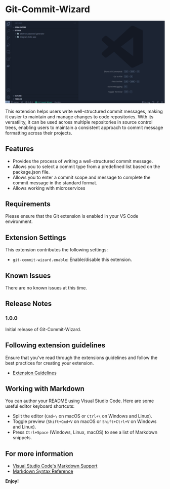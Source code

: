 # Git-Commit-Wizard

![Git Commit Wizard](/assets/git-commit-wizard.gif)

This extension helps users write well-structured commit messages, making it easier to maintain and manage changes to code repositories. With its versatility, it can be used across multiple repositories in source control trees, enabling users to maintain a consistent approach to commit message formatting across their projects.

## Features

* Provides the process of writing a well-structured commit message.
* Allows you to select a commit type from a predefined list based on the package.json file.
* Allows you to enter a commit scope and message to complete the commit message in the standard format.
* Allows working with microservices

## Requirements

Please ensure that the Git extension is enabled in your VS Code environment.

## Extension Settings

This extension contributes the following settings:

- `git-commit-wizard.enable`: Enable/disable this extension.

## Known Issues

There are no known issues at this time.

## Release Notes

### 1.0.0

Initial release of Git-Commit-Wizard.


## Following extension guidelines

Ensure that you've read through the extensions guidelines and follow the best practices for creating your extension.

- [Extension Guidelines](https://code.visualstudio.com/api/references/extension-guidelines)

## Working with Markdown

You can author your README using Visual Studio Code. Here are some useful editor keyboard shortcuts:

- Split the editor (`Cmd+\` on macOS or `Ctrl+\` on Windows and Linux).
- Toggle preview (`Shift+Cmd+V` on macOS or `Shift+Ctrl+V` on Windows and Linux).
- Press `Ctrl+Space` (Windows, Linux, macOS) to see a list of Markdown snippets.

## For more information

- [Visual Studio Code's Markdown Support](http://code.visualstudio.com/docs/languages/markdown)
- [Markdown Syntax Reference](https://help.github.com/articles/markdown-basics/)

**Enjoy!**
